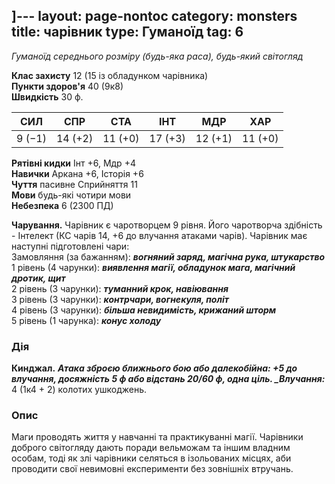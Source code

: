 ]---
layout: page-nontoc
category: monsters
title: чарівник
type: Гуманоїд
tag: 6
---

_Гуманоїд середнього розміру (будь-яка раса), будь-який світогляд_

**Клас захисту** 12 (15 із обладунком чарівника)    
**Пункти здоров'я** 40 (9к8)    
**Швидкість** 30 ф.

| СИЛ    | СПР     | СТА     | ІНТ     | МДР     | ХАР     |
| ------ | ------- | ------- | ------- | ------- | ------- |
| 9 (−1) | 14 (+2) | 11 (+0) | 17 (+3) | 12 (+1) | 11 (+0) |

**Рятівні кидки** Інт +6, Мдр +4    
**Навички** Аркана +6, Історія +6    
**Чуття** пасивне Сприйняття 11    
**Мови** будь-які чотири мови    
**Небезпека** 6 (2300 ПД)

**Чарування.** Чарівник є чаротворцем 9 рівня. Його чаротворча здібність - Інтелект (КС чарів 14, +6 до влучання атаками чарів). Чарівник має наступні підготовлені чари:    
Замовляння (за бажанням): **_вогняний заряд, магічна рука, штукарство_**    
1 рівень (4 чарунки): **_виявлення магії, обладунок мага, магічний дротик, щит_**    
2 рівень (3 чарунки): **_туманний крок, навіювання_**    
3 рівень (3 чарунки): **_контрчари, вогнекуля, політ_**    
4 рівень (3 чарунки): **_більша невидимість, крижаний шторм_**    
5 рівень (1 чарунка): **_конус холоду_**

### Дія
**Кинджал.** ***Атака зброєю ближнього бою або далекобійна: +5 до влучання, досяжність 5 ф або відстань 20/60 ф, одна ціль. _Влучання:*** 4 (1к4 + 2) колотих ушкоджень.

### Опис
Маги проводять життя у навчанні та практикуванні магії. Чарівники доброго світогляду дають поради вельможам та іншим владним особам, тоді як злі чарівники селяться в ізольованих місцях, аби проводити свої невимовні експерименти без зовнішніх втручань.
